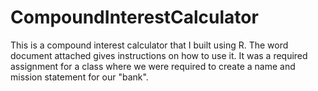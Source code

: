 # CompoundInterestCalculator
This is a compound interest calculator that I built using R. The word document attached gives instructions on how to use it. It was a required assignment for a class where we were required to create a name and mission statement for our "bank". 
